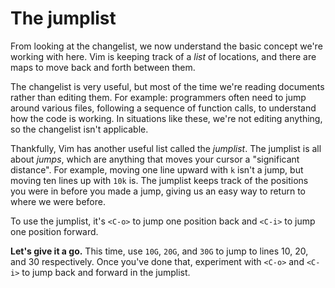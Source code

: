 # The jumplist

From looking at the changelist, we now understand the basic concept we're working with here. Vim is keeping track of a _list_ of locations, and there are maps to move back and forth between them.

The changelist is very useful, but most of the time we're reading documents rather than editing them. For example: programmers often need to jump around various files, following a sequence of function calls, to understand how the code is working. In situations like these, we're not editing anything, so the changelist isn't applicable.

Thankfully, Vim has another useful list called the _jumplist_. The jumplist is all about _jumps_, which are anything that moves your cursor a "significant distance". For example, moving one line upward with `k` isn't a jump, but moving ten lines up with `10k` is. The jumplist keeps track of the positions you were in before you made a jump, giving us an easy way to return to where we were before.

To use the jumplist, it's `<C-o>` to jump one position back and `<C-i>` to jump one position forward.

**Let's give it a go.** This time, use `10G`, `20G`, and `30G` to jump to lines 10, 20, and 30 respectively. Once you've done that, experiment with `<C-o>` and `<C-i>` to jump back and forward in the jumplist.
